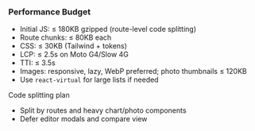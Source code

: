 ### Performance Budget

- Initial JS: ≤ 180KB gzipped (route-level code splitting)
- Route chunks: ≤ 80KB each
- CSS: ≤ 30KB (Tailwind + tokens)
- LCP: ≤ 2.5s on Moto G4/Slow 4G
- TTI: ≤ 3.5s
- Images: responsive, lazy, WebP preferred; photo thumbnails ≤ 120KB
- Use `react-virtual` for large lists if needed

Code splitting plan
- Split by routes and heavy chart/photo components
- Defer editor modals and compare view


